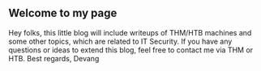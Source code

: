 ## Welcome to my page

Hey folks, this little blog will include writeups of THM/HTB machines and some other topics, which are related to IT Security.
If you have any questions or ideas to extend this blog, feel free to contact me via THM or HTB.
Best regards,
Devang
